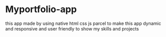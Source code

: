 # Myportfolio-app
this app made by using native html css js parcel to make this app dynamic and responsive and user friendly to show my skills and projects 
